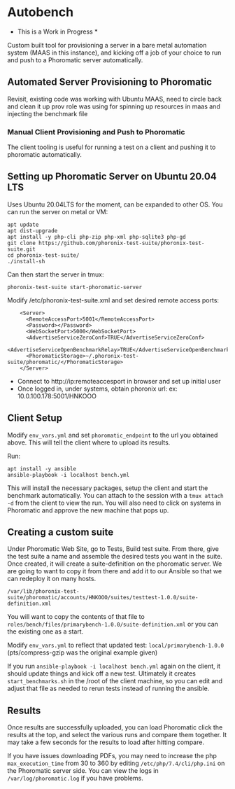# Autobench

* This is a Work in Progress *

Custom built tool for provisioning a server in a bare metal automation system (MAAS in this instance),
and kicking off a job of your choice to run and push to a Phoromatic server automatically.

## Automated Server Provisioning to Phoromatic
Revisit, existing code was working with Ubuntu MAAS, need to circle back and clean it up
prov role was using for spinning up resources in maas and injecting the benchmark file

### Manual Client Provisioning and Push to Phoromatic

The client tooling is useful for running a test on a client and pushing it to phoromatic
automatically.

## Setting up Phoromatic Server on Ubuntu 20.04 LTS

Uses Ubuntu 20.04LTS for the moment, can be expanded to other OS. You can run the server
on metal or VM:

```
apt update
apt dist-upgrade
apt install -y php-cli php-zip php-xml php-sqlite3 php-gd
git clone https://github.com/phoronix-test-suite/phoronix-test-suite.git
cd phoronix-test-suite/
./install-sh
```

Can then start the server in tmux:
```
phoronix-test-suite start-phoromatic-server
```

Modify /etc/phoronix-test-suite.xml and set desired remote access ports:
```
    <Server>
      <RemoteAccessPort>5001</RemoteAccessPort>
      <Password></Password>
      <WebSocketPort>5000</WebSocketPort>
      <AdvertiseServiceZeroConf>TRUE</AdvertiseServiceZeroConf>
      <AdvertiseServiceOpenBenchmarkRelay>TRUE</AdvertiseServiceOpenBenchmarkRelay>
      <PhoromaticStorage>~/.phoronix-test-suite/phoromatic/</PhoromaticStorage>
    </Server>
```

- Connect to http://ip:remoteaccesport in browser and set up initial user
- Once logged in, under systems, obtain phoronix url: ex: 10.0.100.178:5001/HNKOOO


## Client Setup

Modify `env_vars.yml` and set `phoromatic_endpoint` to the url you obtained above. This will tell the client where to upload its results.

Run:

```
apt install -y ansible
ansible-playbook -i localhost bench.yml
```

This will install the necessary packages, setup the client and start the benchmark automatically. You can attach to the session with a `tmux attach -d` from the client to view the run. You will also need to click on systems in Phoromatic and approve the new machine that pops up.

## Creating a custom suite

Under Phoromatic Web Site, go to Tests, Build test suite. From there, give the test suite a name and assemble the desired tests you want in the suite. Once created, it will create a suite-definition on the phoromatic server. We are going to want to copy it from there and add it to our Ansible so that we can redeploy it on many hosts.

```
/var/lib/phoronix-test-suite/phoromatic/accounts/HNKOOO/suites/testtest-1.0.0/suite-definition.xml
```

You will want to copy the contents of that file to `roles/bench/files/primarybench-1.0.0/suite-definition.xml` or you can the existing one as a start.

Modify `env_vars.yml` to reflect that updated test: `local/primarybench-1.0.0` (pts/compress-gzip was the original example given)

If you run `ansible-playbook -i localhost bench.yml` again on the client, it should update things and kick off a new test. Ultimately it creates `start_benchmarks.sh` in the /root of the client machine, so you can edit and adjust that file as needed to rerun tests instead of running the ansible.

## Results
Once results are successfully uploaded, you can load Phoromatic click the results at the top, and select the various runs and compare them together. It may take a few seconds for the results to load after hitting compare.

If you have issues downloading PDFs, you may need to increase the php `max_execution_time` from 30 to 360 by editing `/etc/php/7.4/cli/php.ini` on the Phoromatic server side. You can view the logs in `/var/log/phoromatic.log` if you have problems.
